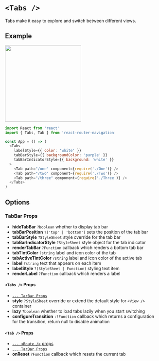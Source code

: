 # ```<Tabs />```
Tabs make it easy to explore and switch between different views.

## Example
<img src="https://raw.githubusercontent.com/LeoLeBras/react-router-navigation/master/docs/tabs.gif" width="250">

```js
import React from 'react'
import { Tabs, Tab } from 'react-router-navigation'

const App = () => (
  <Tabs
    labelStyle={{ color: 'white' }}
    tabBarStyle={{ backgroundColor: 'purple' }}
    tabBarIndicatorStyle={{ background: 'white' }}
  >
    <Tab path="/one" component={require('./One')} />
    <Tab path="/two" component={require('./Two')} />
    <Tab path="/three" component={require('./Three')} />
  </Tabs>
)
```

## Options

### TabBar Props
* **hideTabBar** ```?boolean``` whether to display tab bar
* **tabBarPosition** ```?('top' | 'bottom')``` sets the position of the tab bar
* **tabBarStyle** ```?StyleSheet``` style override for the tab bar
* **tabBarIndicatorStyle** ```?StyleSheet``` style object for the tab indicator
* **renderTabBar** ```?Function``` callback which renders a bottom tab bar
* **tabTintColor** ```?string``` label and icon color of the tab
* **tabActiveTintColor** ```?string``` label and icon color of the active tab
* **label** ```?string``` text that appears on each item
* **labelStyle** ```?(StyleSheet | Function)``` styling text item
* **renderLabel** ```?Function``` callback which renders a label

#### ```<Tabs />``` Props
* [```... TarBar Props```](https://github.com/LeoLeBras/react-router-navigation/blob/master/docs/BOTTOM_NAVIGATION.md#tabbar-props)
* **style** ```?StyleSheet``` override or extend the default style for ```<View />``` container
* **lazy** ```?boolean``` whether to load tabs lazily when you start switching
* **configureTransition** ```:?Function``` callback which returns a configuration for the transition, return null to disable animation

#### ```<Tab />``` Props
* [```... <Route />``` props](https://reacttraining.com/react-router/#route)
* [```... TarBar Props```](https://github.com/LeoLeBras/react-router-navigation/blob/master/docs/BOTTOM_NAVIGATION.md#tabbar-props)
* **onReset** ```?Function``` callback which resets the current tab
